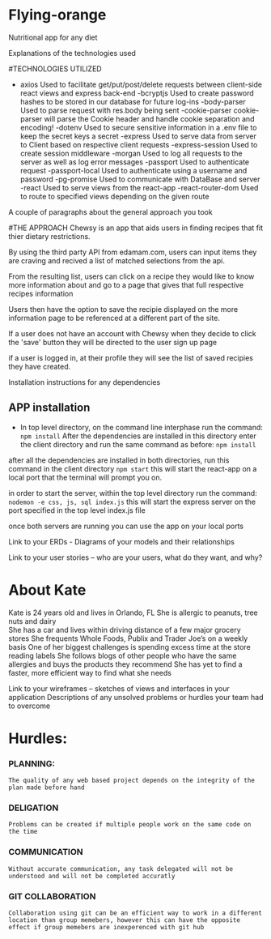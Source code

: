 # Flying-orange
Nutritional app for any diet



Explanations of the technologies used

#TECHNOLOGIES UTILIZED
- axios
  Used to facilitate get/put/post/delete requests between client-side react views and express back-end
-bcryptjs
  Used to create password hashes to be stored in our database for future log-ins
-body-parser
  Used to parse request with res.body being sent 
-cookie-parser
  cookie-parser will parse the Cookie header and handle cookie separation and encoding!
-dotenv
  Used to secure sensitive information in a .env file to keep the secret keys a secret 
-express
  Used to serve data from server to Client based on respective client requests 
-express-session
  Used to create session middleware
-morgan
  Used to log all requests to the server as well as log error messages
-passport
  Used to authenticate request
-passport-local
  Used to authenticate using a username and password
-pg-promise
  Used to communicate with DataBase and server
-react
  Used to serve views from the react-app
-react-router-dom
  Used to route to specified views depending on the given route 

A couple of paragraphs about the general approach you took

#THE APPROACH
  Chewsy is an app that aids users in finding recipes that fit thier dietary restrictions.

  By using the third party API from edamam.com,  users can input items they are craving and recived a list of matched selections from the api.

  From the resulting list, users can click on a recipe they would like to know more information about and go to a page that gives that full respective recipes information

  Users then have the option to save the recipie displayed on the more information page to be referenced at a different part of the site.

  If a user does not have an account with Chewsy when they decide to click the 'save' button they will be directed to the user sign up page

  if a user is logged in, at their profile they will see the list of saved recipies they have created.


Installation instructions for any dependencies
## APP installation
- In top level directory, on the command line interphase run the command:
      ```npm install```
After the dependencies are installed in this directory enter the client directory and run the same command as before:
  ```npm install```

after all the dependencies are installed in both directories, run this command in the client directory
```npm start```
this will start the react-app on a local port that the terminal will prompt you on.

in order to start the server, within the top level directory run the command:
```nodemon -e css, js, sql index.js```
this will start the express server on the port specified in the top level index.js file

once both servers are running you can use the app on your local ports

Link to your ERDs - Diagrams of your models and their relationships

Link to your user stories – who are your users, what do they want, and why?


# About Kate
  Kate is 24 years old and lives in Orlando, FL 
She is allergic to peanuts, tree nuts and dairy  
She has a car and lives within driving distance of a few major grocery stores
She frequents Whole Foods, Publix and Trader Joe’s on a weekly basis 
One of her biggest challenges is spending excess time at the store reading labels 
She follows blogs of other people who have the same allergies and buys the products they recommend 
She has yet to find a faster, more efficient way to find what she needs  



Link to your wireframes – sketches of views and interfaces in your application
Descriptions of any unsolved problems or hurdles your team had to overcome
# Hurdles:

  ### PLANNING:
    The quality of any web based project depends on the integrity of the plan made before hand
  ### DELIGATION 
    Problems can be created if multiple people work on the same code on the time
  ### COMMUNICATION
    Without accurate communication, any task delegated will not be understood and will not be completed accuratly
  ### GIT COLLABORATION
    Collaboration using git can be an efficient way to work in a different location than group memebers, however this can have the opposite effect if group memebers are inexperenced with git hub






